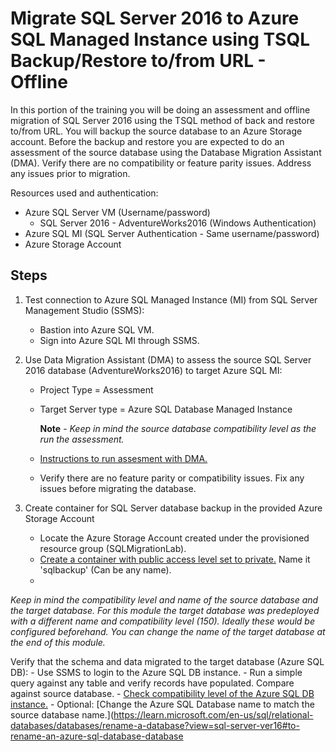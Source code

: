 # Migrate SQL Server 2016 to Azure SQL Managed Instance using TSQL Backup/Restore to/from URL - Offline

In this portion of the training you will be doing an assessment and offline migration of SQL Server 2016 using the TSQL method of back and restore to/from URL. You will backup the source database to an Azure Storage account. Before the backup and restore you are expected to do an assessment of the source database using the Database Migration Assistant (DMA). Verify there are no compatibility or feature parity issues. Address any issues prior to migration. 

Resources used and authentication: 
  - Azure SQL Server VM (Username/password)
    - SQL Server 2016 - AdventureWorks2016 (Windows Authentication)
  - Azure SQL MI (SQL Server Authentication - Same username/password) 
  - Azure Storage Account 

## Steps

1. Test connection to Azure SQL Managed Instance (MI) from SQL Server Management Studio (SSMS): 
   - Bastion into Azure SQL VM. 
   - Sign into Azure SQL MI through SSMS. 

2. Use Data Migration Assistant (DMA) to assess the source SQL Server 2016 database (AdventureWorks2016) to target Azure SQL MI:
   - Project Type = Assessment
   - Target Server type = Azure SQL Database Managed Instance
   
      **Note** - *Keep in mind the source database compatibility level as the run the assessment.*
   - [Instructions to run assesment with DMA.](https://learn.microsoft.com/en-us/sql/dma/dma-assesssqlonprem?view=sql-server-ver16#create-an-assessment)
   - Verify there are no feature parity or compatibility issues. Fix any issues before migrating the database.

3. Create container for SQL Server database backup in the provided Azure Storage Account
    - Locate the Azure Storage Account created under the provisioned resource group (SQLMigrationLab).
    - [Create a container with public access level set to private.](https://learn.microsoft.com/en-us/azure/storage/blobs/blob-containers-portal#create-a-container) Name it 'sqlbackup' (Can be any name). 
    - 


*Keep in mind the compatibility level and name of the source database and the target database. For this module the target database was predeployed with a different name and compatibility level (150). Ideally these would be configured beforehand. You can change the name of the target database at the end of this module.*

 Verify that the schema and data migrated to the target database (Azure SQL DB): 
    - Use SSMS to login to the Azure SQL DB instance. 
    - Run a simple query against any table and verify records have populated. Compare against source database. 
    - [Check compatibility level of the Azure SQL DB instance.](https://learn.microsoft.com/en-us/sql/relational-databases/databases/view-or-change-the-compatibility-level-of-a-database?view=sql-server-ver16#TsqlProcedure) 
    - Optional: [Change the Azure SQL Database name to match the source database name.](https://learn.microsoft.com/en-us/sql/relational-databases/databases/rename-a-database?view=sql-server-ver16#to-rename-an-azure-sql-database-database
